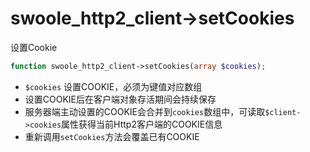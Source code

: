 # swoole_http2_client->setCookies

设置Cookie
```php
function swoole_http2_client->setCookies(array $cookies);
```

* `$cookies` 设置COOKIE，必须为键值对应数组
* 设置COOKIE后在客户端对象存活期间会持续保存
* 服务器端主动设置的COOKIE会合并到`cookies`数组中，可读取`$client->cookies`属性获得当前Http2客户端的COOKIE信息
* 重新调用`setCookies`方法会覆盖已有COOKIE
